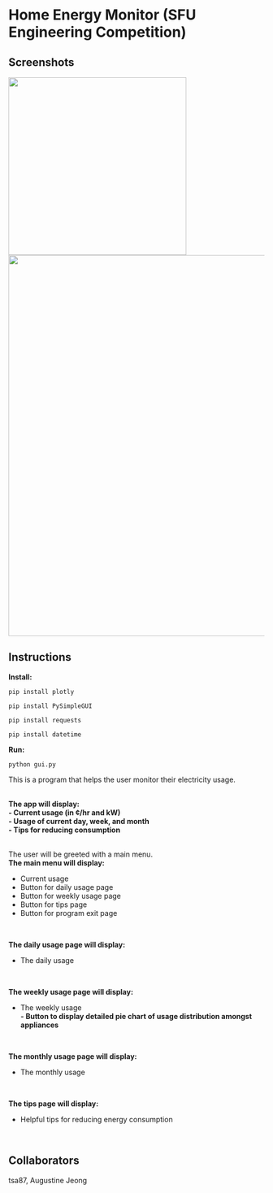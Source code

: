 # Home Energy Monitor (SFU Engineering Competition)

## Screenshots
<img src="https://user-images.githubusercontent.com/14143525/84022787-b3078300-a93b-11ea-891a-1d7d67bb1712.png" width="350">
<img src="https://user-images.githubusercontent.com/14143525/84022951-12fe2980-a93c-11ea-90d4-9e675259652f.png" width="750">

## Instructions
**Install:** 
```
pip install plotly 
```
```
pip install PySimpleGUI 
```
```
pip install requests 
```
```
pip install datetime 
```

**Run:** 
```
python gui.py 
```


This is a program that helps the user monitor their electricity usage. <Br/>
<Br/>

**The app will display:** <Br/>
**- Current usage (in ¢/hr and kW)** <Br/>
**- Usage of current day, week, and month** <Br/>
**- Tips for reducing consumption** <Br/>
<Br/>

The user will be greeted with a main menu. <Br/>
**The main menu will display:** <Br/>
- Current usage <Br/>
- Button for daily usage page <Br/>
- Button for weekly usage page <Br/>
- Button for tips page <Br/>
- Button for program exit page <Br/>
<Br/>

**The daily usage page will display:** <Br/>
- The daily usage <Br/>
<Br/>

**The weekly usage page will display:** <Br/>
- The weekly usage <Br/>
**- Button to display detailed pie chart of usage distribution amongst appliances** <Br />
<Br/>

**The monthly usage page will display:** <Br/>
- The monthly usage <Br/>
<Br/>

**The tips page will display:** <Br/>
- Helpful tips for reducing energy consumption <Br/>
<br/>

## Collaborators
tsa87, Augustine Jeong
